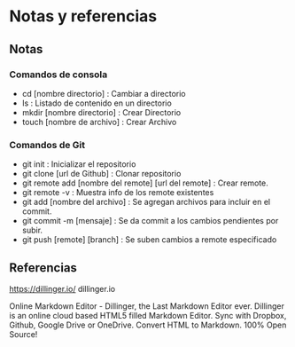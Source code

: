 # Notas y referencias

## Notas

### Comandos de consola


- cd [nombre directorio] : Cambiar a directorio
- ls : Listado de contenido en un directorio
- mkdir [nombre directorio] : Crear Directorio
- touch [nombre de archivo] : Crear Archivo


### Comandos de Git

- git init : Inicializar el repositorio
- git clone [url de Github] : Clonar repositorio
- git remote add [nombre del remote] [url del remote] : Crear remote.
- git remote -v : Muestra info de los remote existentes
- git add [nombre del archivo] : Se agregan archivos para incluir en el commit.
- git commit -m [mensaje] : Se da commit a los cambios pendientes por subir.
- git push [remote] [branch] : Se suben cambios a remote especificado

## Referencias

https://dillinger.io/
dillinger.io

Online Markdown Editor - Dillinger, the Last Markdown Editor ever.
Dillinger is an online cloud based HTML5 filled Markdown Editor. Sync with Dropbox, Github, Google Drive or OneDrive. Convert HTML to Markdown. 100% Open Source!
